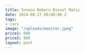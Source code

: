 ```yaml
---
title: Innova Reborn Diesel Matic
date: 2024-08-27 00:00:00 Z
tags:
- cars
image: "/uploads/monitor.jpeg"
price1: 600
price2: 900
layout: post
---
```


